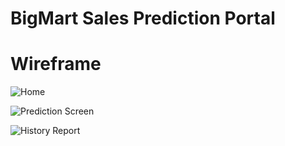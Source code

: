 # BigMart Sales Prediction Portal

# Wireframe


![Home](https://github.com/angry-coder-room/BigMart-Sales-Prediction-Portal/blob/main/docs/Home_Page.png?raw=true)

![Prediction Screen](https://github.com/angry-coder-room/BigMart-Sales-Prediction-Portal/blob/main/docs/Prediction.png?raw=true)

![History Report](https://github.com/angry-coder-room/BigMart-Sales-Prediction-Portal/blob/main/docs/Report.png?raw=true)
